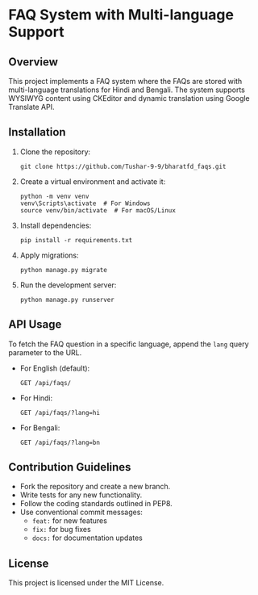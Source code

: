 # FAQ System with Multi-language Support

## Overview
This project implements a FAQ system where the FAQs are stored with multi-language translations for Hindi and Bengali. The system supports WYSIWYG content using CKEditor and dynamic translation using Google Translate API.

## Installation

1. Clone the repository:
   ```
   git clone https://github.com/Tushar-9-9/bharatfd_faqs.git
   ```
2. Create a virtual environment and activate it:
   ```
   python -m venv venv
   venv\Scripts\activate  # For Windows
   source venv/bin/activate  # For macOS/Linux
   ```
3. Install dependencies:
   ```
   pip install -r requirements.txt
   ```
4. Apply migrations:
   ```
   python manage.py migrate
   ```
5. Run the development server:
   ```
   python manage.py runserver
   ```

## API Usage

To fetch the FAQ question in a specific language, append the `lang` query parameter to the URL.

- For English (default):
  ```
  GET /api/faqs/
  ```
- For Hindi:
  ```
  GET /api/faqs/?lang=hi
  ```
- For Bengali:
  ```
  GET /api/faqs/?lang=bn
  ```

## Contribution Guidelines

- Fork the repository and create a new branch.
- Write tests for any new functionality.
- Follow the coding standards outlined in PEP8.
- Use conventional commit messages:
  - `feat:` for new features
  - `fix:` for bug fixes
  - `docs:` for documentation updates

## License
This project is licensed under the MIT License.
